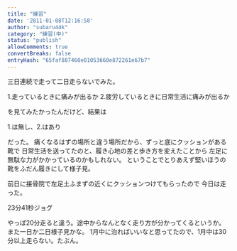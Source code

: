 ```yaml
---
title: "練習"
date: '2011-01-08T12:16:58'
author: "subaru44k"
category: "練習(中)"
status: "publish"
allowComments: true
convertBreaks: false
entryHash: "65faf887460e01053660e872261e67b7"
---
```

三日連続で走って二日走らないでみた。

1.走っているときに痛みが出るか
2.疲労しているときに日常生活に痛みが出るか

を見てみたかったんだけど、結果は

1.は無し、2.はあり

だった。
痛くなるはずの場所と違う場所だから、ずっと底にクッションがある靴で
日常生活を送ってたのと、履き心地の差と歩き方を変えたことから
左足に無駄な力がかかっているのかもしれない。
ということでとりあえず堅いほうの靴をふだん履きにして様子見。

前日に接骨院で左足土ふまずの近くにクッションつけてもらったので
今日は走った。

23分41秒ジョグ

やっぱ20分走ると違う。途中からなんとなく走り方が分かってくるというか。
また一日か二日様子見かな。
1月中に治ればいいなと思ってたので、1月中は30分以上走らない。たぶん。
